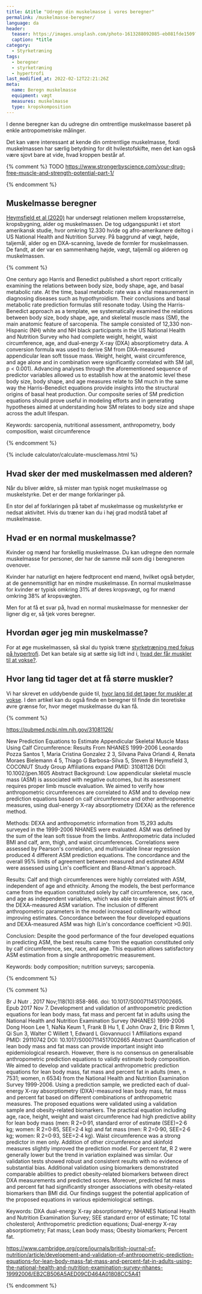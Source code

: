 ```yaml
---
title: &title "Udregn din muskelmasse i vores beregner"
permalink: /muskelmasse-beregner/
language: da
header:
  teaser: https://images.unsplash.com/photo-1613288092085-eb081fde1509?ixlib=rb-1.2.1&ixid=MnwxMjA3fDB8MHxwaG90by1wYWdlfHx8fGVufDB8fHx8&auto=format&fit=crop&h=300&w=400&q=10
  caption: *title
category:
  - Styrketræning
tags:
  - beregner
  - styrketræning
  - hypertrofi
last_modified_at: 2022-02-12T22:21:26Z
meta:
  name: Beregn muskelmasse
  equipment: vægt
  measures: muskelmasse
  type: kropskomposition
---
```


I denne beregner kan du udregne din omtrentlige muskelmasse baseret på enkle antropometriske målinger.

Det kan være interessant at kende din omtrentlige muskelmasse, fordi muskelmassen har særlig betydning for dit hvilestofskifte, men det kan også være sjovt bare at vide, hvad kroppen består af.

{% comment %}
TODO
https://www.strongerbyscience.com/your-drug-free-muscle-and-strength-potential-part-1/

{% endcomment %}

## Muskelmasse beregner

[Heymsfield et al (2020)](https://www.ncbi.nlm.nih.gov/pmc/articles/PMC7012897/) har undersøgt relationen mellem kropsstørrelse, kropsbygning, alder og muskelmassen. De tog udgangspunkt i et stort amerikansk studie, hvor omkring 12.330 hvide og afro-amerikanere deltog i US National Health and Nutrition Survey. På baggrund af vægt, højde, taljemål, alder og en DXA-scanning, lavede de formler for muskelmassen. De fandt, at der var en sammenhæng højde, vægt, taljemål og alderen og muskelmassen.

{% comment %}

One century ago Harris and Benedict published a short report critically examining the relations between body size, body shape, age, and basal metabolic rate. At the time, basal metabolic rate was a vital measurement in diagnosing diseases such as hypothyroidism. Their conclusions and basal metabolic rate prediction formulas still resonate today. Using the Harris-Benedict approach as a template, we systematically examined the relations between body size, body shape, age, and skeletal muscle mass (SM), the main anatomic feature of sarcopenia. The sample consisted of 12,330 non-Hispanic (NH) white and NH black participants in the US National Health and Nutrition Survey who had complete weight, height, waist circumference, age, and dual-energy X-ray (DXA) absorptiometry data. A conversion formula was used to derive SM from DXA-measured appendicular lean soft tissue mass. Weight, height, waist circumference, and age alone and in combination were significantly correlated with SM (all, p < 0.001). Advancing analyses through the aforementioned sequence of predictor variables allowed us to establish how at the anatomic level these body size, body shape, and age measures relate to SM much in the same way the Harris-Benedict equations provide insights into the structural origins of basal heat production. Our composite series of SM prediction equations should prove useful in modeling efforts and in generating hypotheses aimed at understanding how SM relates to body size and shape across the adult lifespan.

Keywords: sarcopenia, nutritional assessment, anthropometry, body composition, waist circumference

{% endcomment %}

{% include calculator/calculate-musclemass.html %}

## Hvad sker der med muskelmassen med alderen?

Når du bliver ældre, så mister man typisk noget muskelmasse og muskelstyrke. Det er der mange forklaringer på.

En stor del af forklaringen på tabet af muskelmasse og muskelstyrke er nedsat aktivitet. Hvis du træner kan du i høj grad modstå tabet af muskelmasse.

## Hvad er en normal muskelmasse?

Kvinder og mænd har forskellig muskelmasse. Du kan udregne den normale muskelmasse for personer, der har de samme mål som dig i beregneren ovenover.

Kvinder har naturligt en højere fedtprocent end mænd, hvilket også betyder, at de gennemsnitligt har en mindre muskelmasse. En normal muskelmasse for kvinder er typisk omkring 31% af deres kropsvægt, og for mænd omkring 38% af kropsvægten.

Men for at få et svar på, hvad en normal muskelmasse for mennesker der ligner dig er, så tjek vores beregner.

## Hvordan øger jeg min muskelmasse?

For at øge muskelmassen, så skal du typisk træne [styrketræning med fokus på hypertrofi](/hypertrofi-metoder/). Det kan betale sig at sætte sig lidt ind i, [hvad der får muskler til at vokse?](/hvordan-vokser-muskler/).

## Hvor lang tid tager det at få større muskler?

Vi har skrevet en uddybende guide til, [hvor lang tid det tager for muskler at vokse](/hvor-hurtigt-vokser-muskler/). I den artikel kan du også finde en beregner til finde din teoretiske øvre grænse for, hvor meget muskelmasse du kan få.


{% comment %}

https://pubmed.ncbi.nlm.nih.gov/31081126/

New Prediction Equations to Estimate Appendicular Skeletal Muscle Mass Using Calf Circumference: Results From NHANES 1999-2006
Leonardo Pozza Santos 1, Maria Cristina Gonzalez 2 3, Silvana Paiva Orlandi 4, Renata Moraes Bielemann 4 5, Thiago G Barbosa-Silva 5, Steven B Heymsfield 3, COCONUT Study Group
Affiliations expand
PMID: 31081126 DOI: 10.1002/jpen.1605
Abstract
Background: Low appendicular skeletal muscle mass (ASM) is associated with negative outcomes, but its assessment requires proper limb muscle evaluation. We aimed to verify how anthropometric circumferences are correlated to ASM and to develop new prediction equations based on calf circumference and other anthropometric measures, using dual-energy X-ray absorptiometry (DEXA) as the reference method.

Methods: DEXA and anthropometric information from 15,293 adults surveyed in the 1999-2006 NHANES were evaluated. ASM was defined by the sum of the lean soft tissue from the limbs. Anthropometric data included BMI and calf, arm, thigh, and waist circumferences. Correlations were assessed by Pearson's correlation, and multivariable linear regression produced 4 different ASM prediction equations. The concordance and the overall 95% limits of agreement between measured and estimated ASM were assessed using Lin's coefficient and Bland-Altman's approach.

Results: Calf and thigh circumferences were highly correlated with ASM, independent of age and ethnicity. Among the models, the best performance came from the equation constituted solely by calf circumference, sex, race, and age as independent variables, which was able to explain almost 90% of the DEXA-measured ASM variation. The inclusion of different anthropometric parameters in the model increased collinearity without improving estimates. Concordance between the four developed equations and DEXA-measured ASM was high (Lin's concordance coefficient >0.90).

Conclusion: Despite the good performance of the four developed equations in predicting ASM, the best results came from the equation constituted only by calf circumference, sex, race, and age. This equation allows satisfactory ASM estimation from a single anthropometric measurement.

Keywords: body composition; nutrition surveys; sarcopenia.

{% endcomment %}


{% comment %}

Br J Nutr
. 2017 Nov;118(10):858-866. doi: 10.1017/S0007114517002665. Epub 2017 Nov 7.
Development and validation of anthropometric prediction equations for lean body mass, fat mass and percent fat in adults using the National Health and Nutrition Examination Survey (NHANES) 1999-2006
Dong Hoon Lee 1, NaNa Keum 1, Frank B Hu 1, E John Orav 2, Eric B Rimm 1, Qi Sun 3, Walter C Willett 1, Edward L Giovannucci 1
Affiliations expand
PMID: 29110742 DOI: 10.1017/S0007114517002665
Abstract
Quantification of lean body mass and fat mass can provide important insight into epidemiological research. However, there is no consensus on generalisable anthropometric prediction equations to validly estimate body composition. We aimed to develop and validate practical anthropometric prediction equations for lean body mass, fat mass and percent fat in adults (men, n 7531; women, n 6534) from the National Health and Nutrition Examination Survey 1999-2006. Using a prediction sample, we predicted each of dual-energy X-ray absorptiometry (DXA)-measured lean body mass, fat mass and percent fat based on different combinations of anthropometric measures. The proposed equations were validated using a validation sample and obesity-related biomarkers. The practical equation including age, race, height, weight and waist circumference had high predictive ability for lean body mass (men: R 2=0·91, standard error of estimate (SEE)=2·6 kg; women: R 2=0·85, SEE=2·4 kg) and fat mass (men: R 2=0·90, SEE=2·6 kg; women: R 2=0·93, SEE=2·4 kg). Waist circumference was a strong predictor in men only. Addition of other circumference and skinfold measures slightly improved the prediction model. For percent fat, R 2 were generally lower but the trend in variation explained was similar. Our validation tests showed robust and consistent results with no evidence of substantial bias. Additional validation using biomarkers demonstrated comparable abilities to predict obesity-related biomarkers between direct DXA measurements and predicted scores. Moreover, predicted fat mass and percent fat had significantly stronger associations with obesity-related biomarkers than BMI did. Our findings suggest the potential application of the proposed equations in various epidemiological settings.

Keywords: DXA dual-energy X-ray absorptiometry; NHANES National Health and Nutrition Examination Survey; SEE standard error of estimate; TC total cholesterol; Anthropometric prediction equations; Dual-energy X-ray absorptiometry; Fat mass; Lean body mass; Obesity biomarkers; Percent fat.

https://www.cambridge.org/core/journals/british-journal-of-nutrition/article/development-and-validation-of-anthropometric-prediction-equations-for-lean-body-mass-fat-mass-and-percent-fat-in-adults-using-the-national-health-and-nutrition-examination-survey-nhanes-19992006/EB2CB506A5AED09CD464A01808CC5A41

{% endcomment %}
